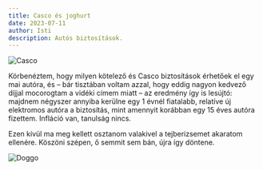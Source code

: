 ```yaml
---
title: Casco és joghurt
date: 2023-07-11
author: Isti
description: Autós biztosítások.
---
```

![Casco](../images/kgfb-casco.png)

Körbenéztem, hogy milyen kötelező és Casco biztosítások érhetőek el egy mai autóra, és – bár tisztában voltam azzal, hogy eddig nagyon kedvező díjjal mocorogtam a vidéki címem miatt – az eredmény így is lesújtó: majdnem négyszer annyiba kerülne egy 1 évnél fiatalabb, relatíve új elektromos autóra a biztosítás, mint amennyit korábban egy 15 éves autóra fizettem. Infláció van, tanulság nincs.

Ezen kívül ma meg kellett osztanom valakivel a tejberizsemet akaratom ellenére. Köszöni szépen, ő semmit sem bán, újra így döntene.

![Doggo](../images/doggo.jpg)
